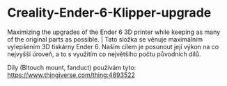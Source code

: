 # Creality-Ender-6-Klipper-upgrade
 Maximizing the upgrades of the Ender 6 3D printer while keeping as many of the original parts as possible. | Tato složka se věnuje maximálním vylepšením 3D tiskárny Ender 6. Naším cílem je posunout její výkon na co nejvyšší úroveň, a to s využitím co největšího počtu původních dílů.


Díly (Bltouch mount, fanduct)  používám tyto: https://www.thingiverse.com/thing:4893522
